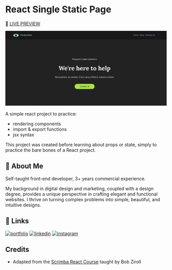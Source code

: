 
# React Single Static Page

👀 [LIVE PREVIEW](https://eloquent-dodol-cb98f2.netlify.app/) 

![Screenshot](./src/assets/Project.png)

A simple react project to practice:
- rendering components
- import & export functions
- jsx syntax

This project was created before learning about props or state, simply to practice the bare bones of a React project.


## 🚀 About Me

Self-taught front-end developer, 3+ years commercial experience. 

My background in digital design and marketing, coupled with a design degree, provides a unique perspective in crafting elegant and functional websites. I thrive on turning complex problems into simple, beautiful, and intuitive designs.


## 🔗 Links
[![portfolio](https://img.shields.io/badge/my_portfolio-000?style=for-the-badge&logo=ko-fi&logoColor=white)](https://bizzy-coding.github.io/Junior_Dev/)
[![linkedin](https://img.shields.io/badge/linkedin-0A66C2?style=for-the-badge&logo=linkedin&logoColor=white)](https://www.linkedin.com/in/laura-bizzle/)
[![instagram](https://img.shields.io/badge/Instagram-E4405F?style=for-the-badge&logo=instagram&logoColor=white)](https://www.instagram.com/bizzy_coding/)


## Credits

 - Adapted from the [Scrimba React Course](https://scrimba.com/learn/learnreact) taught by Bob Ziroll
 